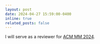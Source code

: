 ```yaml
---
layout: post
date: 2024-04-27 15:59:00-0400
inline: true
related_posts: false
---
```


I will serve as a reviewer for [ACM MM 2024](https://2024.acmmm.org/).